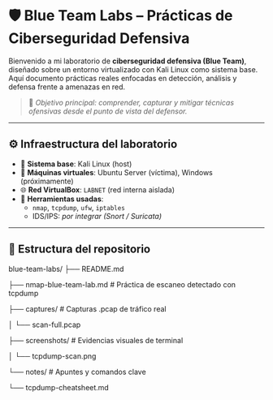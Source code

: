 # 🛡️ Blue Team Labs – Prácticas de Ciberseguridad Defensiva

Bienvenido a mi laboratorio de **ciberseguridad defensiva (Blue Team)**, diseñado sobre un entorno virtualizado con Kali Linux como sistema base. Aquí documento prácticas reales enfocadas en detección, análisis y defensa frente a amenazas en red.

> 🎯 *Objetivo principal: comprender, capturar y mitigar técnicas ofensivas desde el punto de vista del defensor.*

---

## ⚙️ Infraestructura del laboratorio

- 🔸 **Sistema base**: Kali Linux (host)
- 🧪 **Máquinas virtuales**: Ubuntu Server (víctima), Windows (próximamente)
- 🌐 **Red VirtualBox**: `LABNET` (red interna aislada)
- 📡 **Herramientas usadas**:
  - `nmap`, `tcpdump`, `ufw`, `iptables`
  - IDS/IPS: *por integrar (Snort / Suricata)*

---

## 📁 Estructura del repositorio
blue-team-labs/
├── README.md

├── nmap-blue-team-lab.md # Práctica de escaneo detectado con tcpdump

├── captures/ # Capturas .pcap de tráfico real

│ └── scan-full.pcap

├── screenshots/ # Evidencias visuales de terminal

│ └── tcpdump-scan.png

└── notes/ # Apuntes y comandos clave

└── tcpdump-cheatsheet.md

